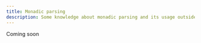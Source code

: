 ```yaml
---
title: Monadic parsing
description: Some knowledge about monadic parsing and its usage outside of Okapi.
---
```


Coming soon
